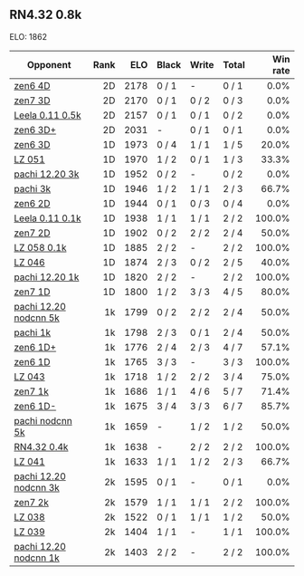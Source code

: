 ## RN4.32 0.8k ##

ELO: 1862

Opponent | Rank | ELO | Black | Write | Total | Win rate
---------|-----:|----:|-------|-------|-------|-------:
[zen6 4D](zen6%204D.md) | 2D | 2178 | 0 / 1 | - | 0 / 1 | 0.0%
[zen7 3D](zen7%203D.md) | 2D | 2170 | 0 / 1 | 0 / 2 | 0 / 3 | 0.0%
[Leela 0.11 0.5k](Leela%200.11%200.5k.md) | 2D | 2157 | 0 / 1 | 0 / 1 | 0 / 2 | 0.0%
[zen6 3D+](zen6%203D+.md) | 2D | 2031 | - | 0 / 1 | 0 / 1 | 0.0%
[zen6 3D](zen6%203D.md) | 1D | 1973 | 0 / 4 | 1 / 1 | 1 / 5 | 20.0%
[LZ 051](LZ%20051.md) | 1D | 1970 | 1 / 2 | 0 / 1 | 1 / 3 | 33.3%
[pachi 12.20 3k](pachi%2012.20%203k.md) | 1D | 1952 | 0 / 2 | - | 0 / 2 | 0.0%
[pachi 3k](pachi%203k.md) | 1D | 1946 | 1 / 2 | 1 / 1 | 2 / 3 | 66.7%
[zen6 2D](zen6%202D.md) | 1D | 1944 | 0 / 1 | 0 / 3 | 0 / 4 | 0.0%
[Leela 0.11 0.1k](Leela%200.11%200.1k.md) | 1D | 1938 | 1 / 1 | 1 / 1 | 2 / 2 | 100.0%
[zen7 2D](zen7%202D.md) | 1D | 1902 | 0 / 2 | 2 / 2 | 2 / 4 | 50.0%
[LZ 058 0.1k](LZ%20058%200.1k.md) | 1D | 1885 | 2 / 2 | - | 2 / 2 | 100.0%
[LZ 046](LZ%20046.md) | 1D | 1874 | 2 / 3 | 0 / 2 | 2 / 5 | 40.0%
[pachi 12.20 1k](pachi%2012.20%201k.md) | 1D | 1820 | 2 / 2 | - | 2 / 2 | 100.0%
[zen7 1D](zen7%201D.md) | 1D | 1800 | 1 / 2 | 3 / 3 | 4 / 5 | 80.0%
[pachi 12.20 nodcnn 5k](pachi%2012.20%20nodcnn%205k.md) | 1k | 1799 | 0 / 2 | 2 / 2 | 2 / 4 | 50.0%
[pachi 1k](pachi%201k.md) | 1k | 1798 | 2 / 3 | 0 / 1 | 2 / 4 | 50.0%
[zen6 1D+](zen6%201D+.md) | 1k | 1776 | 2 / 4 | 2 / 3 | 4 / 7 | 57.1%
[zen6 1D](zen6%201D.md) | 1k | 1765 | 3 / 3 | - | 3 / 3 | 100.0%
[LZ 043](LZ%20043.md) | 1k | 1718 | 1 / 2 | 2 / 2 | 3 / 4 | 75.0%
[zen7 1k](zen7%201k.md) | 1k | 1686 | 1 / 1 | 4 / 6 | 5 / 7 | 71.4%
[zen6 1D-](zen6%201D-.md) | 1k | 1675 | 3 / 4 | 3 / 3 | 6 / 7 | 85.7%
[pachi nodcnn 5k](pachi%20nodcnn%205k.md) | 1k | 1659 | - | 1 / 2 | 1 / 2 | 50.0%
[RN4.32 0.4k](RN4.32%200.4k.md) | 1k | 1638 | - | 2 / 2 | 2 / 2 | 100.0%
[LZ 041](LZ%20041.md) | 1k | 1633 | 1 / 1 | 1 / 2 | 2 / 3 | 66.7%
[pachi 12.20 nodcnn 3k](pachi%2012.20%20nodcnn%203k.md) | 2k | 1595 | 0 / 1 | - | 0 / 1 | 0.0%
[zen7 2k](zen7%202k.md) | 2k | 1579 | 1 / 1 | 1 / 1 | 2 / 2 | 100.0%
[LZ 038](LZ%20038.md) | 2k | 1522 | 0 / 1 | 1 / 1 | 1 / 2 | 50.0%
[LZ 039](LZ%20039.md) | 2k | 1404 | 1 / 1 | - | 1 / 1 | 100.0%
[pachi 12.20 nodcnn 1k](pachi%2012.20%20nodcnn%201k.md) | 2k | 1403 | 2 / 2 | - | 2 / 2 | 100.0%
